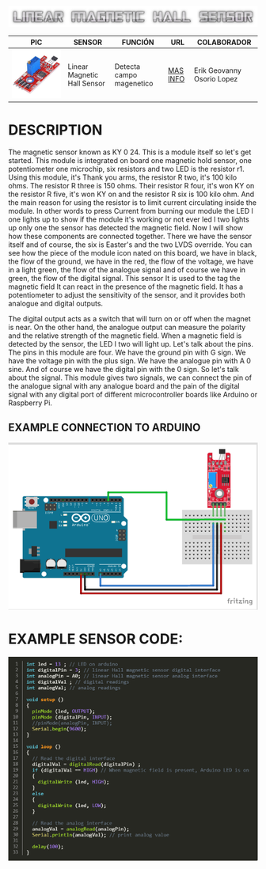![](LMAGNETICHALL.png)

PIC | SENSOR | FUNCIÓN | URL | COLABORADOR
------------ | -------------| -------------| -------------| -------------
![](LMHSENSOR.jpg) | Linear Magnetic Hall Sensor | Detecta campo magenetico | [MAS INFO](https://arduinomodules.info/ky-024-linear-magnetic-hall-module/) | Erik Geovanny Osorio Lopez

# DESCRIPTION 
The magnetic sensor known as KY 0 24. This is a module itself so let's get started.
This module is integrated on board one magnetic hold sensor, one
potentiometer one microchip, six resistors and two LED is the
resistor r1. Using this module, it's Thank you arms, the resistor R
two, it's 100 kilo ohms. The resistor R three is 150 ohms. Their
resistor R four, it's won KY on the resistor R five, it's won KY on
and the resistor R six is 100 kilo ohm. And the main reason for using
the resistor is to limit current circulating inside the module. In other
words to press Current from burning our module the LED l one
lights up to show if the module it's working or not ever led l two
lights up only one the sensor has detected the magnetic field. Now I
will show how these components are connected together. There we
have the sensor itself and of course, the six is Easter's and the two
LVDS override. You can see how the piece of the module icon nated
on this board, we have in black, the flow of the ground, we have in
the red, the flow of the voltage, we have in a light green, the flow of
the analogue signal and of course we have in green, the flow of the
digital signal. This sensor It is used to the tag the magnetic field It
can react in the presence of the magnetic field. It has a potentiometer
to adjust the sensitivity of the sensor, and it provides both analogue 
and digital outputs.


The digital output acts as a switch that will turn on or off when
the magnet is near. On the other hand, the analogue output can measure
the polarity and the relative strength of the magnetic field. 
When a magnetic field is detected by the sensor, the LED l two will light up.
Let's talk about the pins. The pins in this module are four.
We have the ground pin with G sign. We have the voltage pin with the plus sign.
We have the analogue pin with A 0 sine. And of course we have the
digital pin with the 0 sign. So let's talk about the signal. This module
gives two signals, we can connect the pin of the analogue signal with
any analogue board and the pain of the digital signal with any digital
port of different microcontroller boards like Arduino or Raspberry
Pi.
## EXAMPLE CONNECTION TO ARDUINO
![](LMHSAC.png)

# EXAMPLE SENSOR CODE:
![](LMHSARD.PNG)
